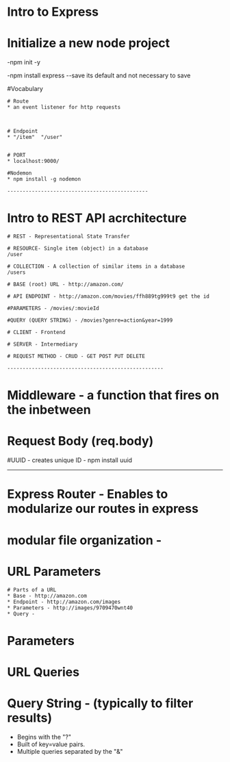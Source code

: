 # Intro to Express

# Initialize a new node project
-npm init -y 

-npm install express --save its default and not necessary to save

#Vocabulary 


    # Route
    * an event listener for http requests



    # Endpoint
    * "/item"  "/user"


    # PORT
    * localhost:9000/

    #Nodemon
    * npm install -g nodemon

    ----------------------------------------------

# Intro to REST API acrchitecture

    # REST - Representational State Transfer

    # RESOURCE- Single item (object) in a database
    /user

    # COLLECTION - A collection of similar items in a database
    /users

    # BASE (root) URL - http://amazon.com/

    # API ENDPOINT - http://amazon.com/movies/ffh889tg999t9 get the id

    #PARAMETERS - /movies/:movieId

    #QUERY (QUERY STRING) - /movies?genre=action&year=1999

    # CLIENT - Frontend

    # SERVER - Intermediary 

    # REQUEST METHOD - CRUD - GET POST PUT DELETE

    ---------------------------------------------------

# Middleware - a function that fires on the inbetween

# Request Body (req.body)

#UUID - creates unique ID
    - npm install uuid


---------------------------------------------------------

# Express Router - Enables to modularize our routes in express

# modular file organization - 

# URL Parameters
    # Parts of a URL
    * Base - http://amazon.com
    * Endpoint - http://amazon.com/images
    * Parameters - http://images/9709470wnt40
    * Query - 

# Parameters

# URL Queries
# Query String - (typically to filter results)
* Begins with the "?"
* Built of key=value pairs.
* Multiple queries separated by the "&"